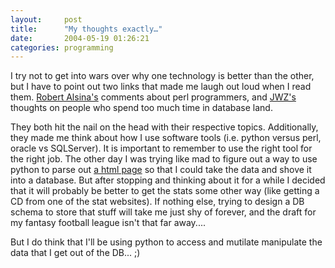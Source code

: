 ```yaml
---
layout:     post
title:      "My thoughts exactly…"
date:       2004-05-19 01:26:21
categories: programming
---
```

    
I try not to get into wars over why one technology is better than the other, but I have to point out two links that made me laugh out loud when I read them. [Robert Alsina's](http://www.pycs.net/lateral/weblog/2004/05/18.html) comments about perl programmers, and [JWZ's](http://www.livejournal.com/users/jwz/312657.html) thoughts on people who spend too much time in database land.   
  
    
They both hit the nail on the head with their respective topics. Additionally, they made me think about how I use software tools (i.e. python versus perl, oracle vs SQLServer). It is important to remember to use the right tool for the right job. The other day I was trying like mad to figure out a way to use python to parse out [a html page](http://www.nfl.com/stats) so that I could take the data and shove it into a database. But after stopping and thinking about it for a while I decided that it will probably be better to get the stats some other way (like getting a CD from one of the stat websites). If nothing else, trying to design a DB schema to store that stuff will take me just shy of forever, and the draft for my fantasy football league isn't that far away....   
  
    
But I do think that I'll be using python to access and mutilate manipulate the data that I get out of the DB... ;)  

